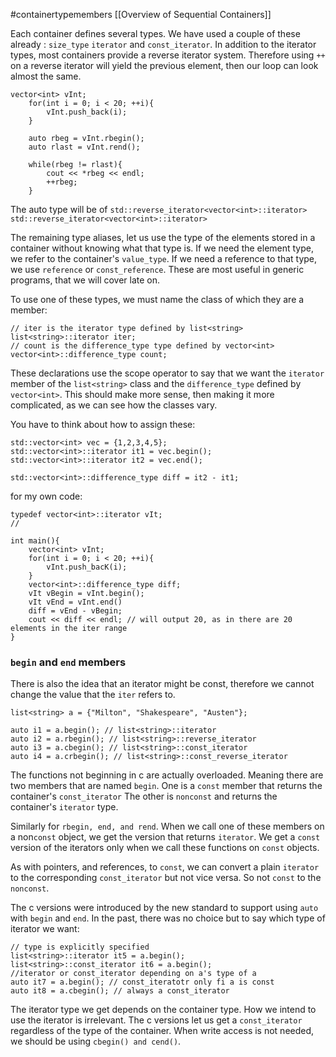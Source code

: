 #containertypemembers
[[Overview of Sequential Containers]]

Each container defines several types. 
We have used a couple of these already : `size_type` `iterator` and `const_iterator`.
In addition to the iterator types, most containers provide a reverse iterator system. Therefore using `++` on a reverse iterator will yield the previous element, then our loop can look almost the same. 
```
vector<int> vInt;
    for(int i = 0; i < 20; ++i){
        vInt.push_back(i);
    }
	
    auto rbeg = vInt.rbegin();
    auto rlast = vInt.rend();

    while(rbeg != rlast){
        cout << *rbeg << endl;
        ++rbeg;
    }
```

The auto type will be of `std::reverse_iterator<vector<int>::iterator>`
`std::reverse_iterator<vector<int>::iterator>`

The remaining type aliases, let us use the type of the elements stored in a container without knowing what that type is. 
If we need the element type, we refer to the container's `value_type`. 
If we need a reference to that type, we use `reference` or `const_reference`. 
These are most useful in generic programs, that we will cover late on. 

To use one of these types, we must name the class of which they are a member: 
```
// iter is the iterator type defined by list<string>
list<string>::iterator iter;
// count is the difference_type type defined by vector<int>
vector<int>::difference_type count;
```

These declarations use the scope operator to say that we want the `iterator` member of the `list<string>` class and the `difference_type` defined by `vector<int>`. This should make more sense, then making it more complicated, as we can see how the classes vary. 

You have to think about how to assign these: 
```
std::vector<int> vec = {1,2,3,4,5};
std::vector<int>::iterator it1 = vec.begin();
std::vector<int>::iterator it2 = vec.end();

std::vector<int>::difference_type diff = it2 - it1;
```

for my own code: 
```
typedef vector<int>::iterator vIt;
// 

int main(){ 
	vector<int> vInt;
	for(int i = 0; i < 20; ++i){ 
		vInt.push_bacK(i);
	}
	vector<int>::difference_type diff;
	vIt vBegin = vInt.begin();
	vIt vEnd = vInt.end()
	diff = vEnd - vBegin;
	cout << diff << endl; // will output 20, as in there are 20 elements in the iter range
}
```

### `begin` and `end` members
There is also the idea that an iterator might be const, therefore we cannot change the value that the `iter` refers to.

```
list<string> a = {"Milton", "Shakespeare", "Austen"};

auto i1 = a.begin(); // list<string>::iterator
auto i2 = a.rbegin(); // list<string>::reverse_iterator
auto i3 = a.cbegin(); // list<string>::const_iterator
auto i4 = a.crbegin(); // list<string>::const_reverse_iterator
```

The functions not beginning in c are actually overloaded. Meaning there are two members that are named `begin`. 
One is a `const` member that returns the container's `const_iterator`
The other is `nonconst` and returns the container's `iterator` type. 

Similarly for `rbegin, end, and rend`. 
When we call one of these members on a non`const` object, we get the version that returns `iterator`. 
We get a `const` version of the iterators only when we call these functions on `const` objects. 

As with pointers, and references, to `const`, we can convert a plain `iterator` to the corresponding `const_iterator` but not vice versa. So not `const` to the `nonconst`. 

The c versions were introduced by the new standard to support using `auto` with `begin` and `end`. 
In the past, there was no choice but to say which type of iterator we want: 
```
// type is explicitly specified
list<string>::iterator it5 = a.begin();
list<string>::const_iterator it6 = a.begin();
//iterator or const_iterator depending on a's type of a
auto it7 = a.begin(); // const_iteratotr only fi a is const
auto it8 = a.cbegin(); // always a const_iterator
```

The iterator type we get depends on the container type. 
How we intend to use the iterator is irrelevant. 
The c versions let us get a `const_iterator` regardless of the type of the container. 
When write access is not needed, we should be using `cbegin() and cend()`.

